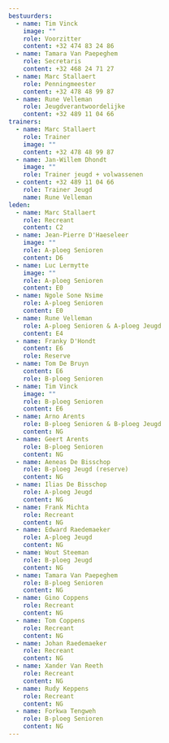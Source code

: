 ```yaml
---
bestuurders:
  - name: Tim Vinck
    image: ""
    role: Voorzitter
    content: +32 474 83 24 86
  - name: Tamara Van Paepeghem
    role: Secretaris
    content: +32 468 24 71 27
  - name: Marc Stallaert
    role: Penningmeester
    content: +32 478 48 99 87
  - name: Rune Velleman
    role: Jeugdverantwoordelijke
    content: +32 489 11 04 66
trainers:
  - name: Marc Stallaert
    role: Trainer
    image: ""
    content: +32 478 48 99 87
  - name: Jan-Willem Dhondt
    image: ""
    role: Trainer jeugd + volwassenen
  - content: +32 489 11 04 66
    role: Trainer Jeugd
    name: Rune Velleman
leden:
  - name: Marc Stallaert
    role: Recreant
    content: C2
  - name: Jean-Pierre D'Haeseleer
    image: ""
    role: A-ploeg Senioren
    content: D6
  - name: Luc Lermytte
    image: ""
    role: A-ploeg Senioren
    content: E0
  - name: Ngole Sone Nsime
    role: A-ploeg Senioren
    content: E0
  - name: Rune Velleman
    role: A-ploeg Senioren & A-ploeg Jeugd
    content: E4
  - name: Franky D'Hondt
    content: E6
    role: Reserve
  - name: Tom De Bruyn
    content: E6
    role: B-ploeg Senioren
  - name: Tim Vinck
    image: ""
    role: B-ploeg Senioren
    content: E6
  - name: Arno Arents
    role: B-ploeg Senioren & B-ploeg Jeugd
    content: NG
  - name: Geert Arents
    role: B-ploeg Senioren
    content: NG
  - name: Aeneas De Bisschop
    role: B-ploeg Jeugd (reserve)
    content: NG
  - name: Ilias De Bisschop
    role: A-ploeg Jeugd
    content: NG
  - name: Frank Michta
    role: Recreant
    content: NG
  - name: Edward Raedemaeker
    role: A-ploeg Jeugd
    content: NG
  - name: Wout Steeman
    role: B-ploeg Jeugd
    content: NG
  - name: Tamara Van Paepeghem
    role: B-ploeg Senioren
    content: NG
  - name: Gino Coppens
    role: Recreant
    content: NG
  - name: Tom Coppens
    role: Recreant
    content: NG
  - name: Johan Raedemaeker
    role: Recreant
    content: NG
  - name: Xander Van Reeth
    role: Recreant
    content: NG
  - name: Rudy Keppens
    role: Recreant
    content: NG
  - name: Forkwa Tengweh
    role: B-ploeg Senioren
    content: NG
---
```

